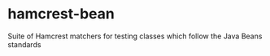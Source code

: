 hamcrest-bean
=============

Suite of Hamcrest matchers for testing classes which follow the Java Beans standards